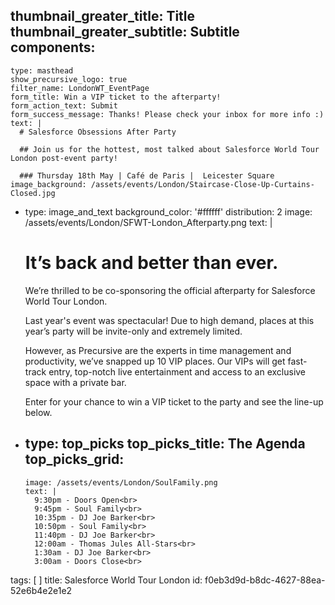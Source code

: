 thumbnail_greater_title: Title
thumbnail_greater_subtitle: Subtitle
components:
  - 
    type: masthead
    show_precursive_logo: true
    filter_name: LondonWT_EventPage
    form_title: Win a VIP ticket to the afterparty!
    form_action_text: Submit
    form_success_message: Thanks! Please check your inbox for more info :)
    text: |
      # Salesforce Obsessions After Party
      
      ## Join us for the hottest, most talked about Salesforce World Tour London post-event party!
      
      ### Thursday 18th May | Café de Paris |  Leicester Square
    image_background: /assets/events/London/Staircase-Close-Up-Curtains-Closed.jpg
  - 
    type: image_and_text
    background_color: '#ffffff'
    distribution: 2
    image: /assets/events/London/SFWT-London_Afterparty.png
    text: |
      # It’s back and better than ever.
      
      We’re thrilled to be co-sponsoring the official afterparty for Salesforce World Tour London.
      
      Last year's event was spectacular! Due to high demand, places at this year’s party will be invite-only and extremely limited.
      
      However, as Precursive are the experts in time management and productivity, we’ve snapped up 10 VIP places. Our VIPs will get fast-track entry, top-notch live entertainment and access to an exclusive space with a private bar.
      
      Enter for your chance to win a VIP ticket to the party and see the line-up below.
  - 
    type: top_picks
    top_picks_title: The Agenda
    top_picks_grid:
      - 
        image: /assets/events/London/SoulFamily.png
        text: |
          9:30pm - Doors Open<br>
          9:45pm - Soul Family<br>
          10:35pm - DJ Joe Barker<br>
          10:50pm - Soul Family<br>
          11:40pm - DJ Joe Barker<br>
          12:00am - Thomas Jules All-Stars<br>
          1:30am - DJ Joe Barker<br>
          3:00am - Doors Close<br>
tags: [ ]
title: Salesforce World Tour London
id: f0eb3d9d-b8dc-4627-88ea-52e6b4e2e1e2
